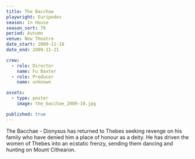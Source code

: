 ```yaml
---
title: The Bacchae
playwright: Euripedes
season: In House
season_sort: 70
period: Autumn
venue: New Theatre
date_start: 2009-11-18
date_end: 2009-11-21

crew:
  - role: Director
    name: Fu Baxter
  - role: Producer
    name: unknown

assets:
  - type: poster
    image: the_bacchae_2009-10.jpg

published: true
---
```


The Bacchae - Dionysus has returned to Thebes seeking revenge on his family who have denied him a place of honour as a deity. He has driven the women of Thebes into an ecstatic frenzy, sending them dancing and hunting on Mount Cithearon.

